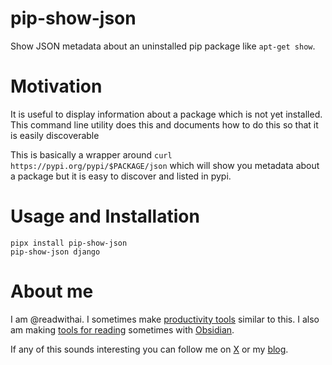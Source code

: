 # pip-show-json
Show JSON metadata about an uninstalled pip package like `apt-get show`.

# Motivation
It is useful to display information about a package which is not yet installed.
This command line utility does this and documents how to do this so that it is easily discoverable

This is basically a wrapper around `curl https://pypi.org/pypi/$PACKAGE/json` which will show you metadata about a package but it is easy to discover and listed in pypi.


# Usage and Installation
```
pipx install pip-show-json
pip-show-json django
```

# About me
I am @readwithai. I sometimes make [productivity tools](https://readwithai.substack.com/p/my-productivity-tools) similar to this. I also am making [tools for reading](https://readwithai.substack.com) sometimes with [Obsidian](https://readwithai.substack.com/p/what-exactly-is-obsidian).

If any of this sounds interesting you can follow me on [X](https://x.com/readwithai) or my [blog](https://readwithai.substack.com).
